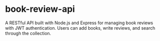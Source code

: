 # book-review-api
A RESTful API built with Node.js and Express for managing book reviews with JWT authentication. Users can add books, write reviews, and search through the collection.
